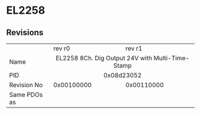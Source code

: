 # EL2258

## Revisions
<table>
<tr>
<td></td>
<td>rev r0</td>
<td>rev r1</td>
</tr>
<tr>
<td>Name</td>
<td colspan=2 align="center">EL2258 8Ch. Dig Output 24V with Multi-Time-Stamp</td>
</tr>
<tr>
<td>PID</td>
<td colspan=2 align="center">0x08d23052</td>
</tr>
<tr>
<td>Revision No</td>
<td>0x00100000</td>
<td>0x00110000</td>
</tr>
<tr>
<td>Same PDOs as</td>
<td colspan=2 align="center"></td>
</tr>
</table>

